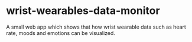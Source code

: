 # wrist-wearables-data-monitor
A small web app which shows that how wrist wearable data such as heart rate, moods and emotions can be visualized.
